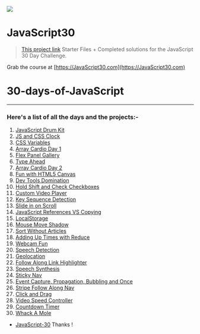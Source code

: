 ![](https://javascript30.com/images/JS3-social-share.png)

# JavaScript30
> [This project link](https://sachincool.github.io/30-days-of-JavaScript/)
Starter Files + Completed solutions for the JavaScript 30 Day Challenge.

Grab the course at [https://JavaScript30.com](https://JavaScript30.com)
# 30-days-of-JavaScript

---------------------------------------------------------------
### **Here's a list of all the  days and the projects**:-

1. [JavaScript Drum Kit](https://sachincool.github.io/30-days-of-JavaScript/01%20-%20JavaScript%20Drum%20Kit/index-START.html)
1. [JS and CSS Clock](https://sachincool.github.io/30-days-of-JavaScript/02%20-%20JS%20and%20CSS%20Clock/index-START.html)
1. [CSS Variables](https://sachincool.github.io/30-days-of-JavaScript/03%20-%20CSS%20Variables/index-START.html)
1. [Array Cardio Day 1](https://sachincool.github.io/30-days-of-JavaScript/04%20-%20Array%20Cardio%20Day%201/index-START.html)
1. [Flex Panel Gallery](https://sachincool.github.io/30-days-of-JavaScript/05%20-%20Flex%20Panel%20Gallery/index-START.html)
1. [Type Ahead](https://sachincool.github.io/30-days-of-JavaScript/06%20-%20Type%20Ahead/index-START.html)
1. [Array Cardio Day 2](https://sachincool.github.io/30-days-of-JavaScript/07%20-%20Array%20Cardio%20Day%202/index-START.html)
1. [Fun with HTML5 Canvas](https://sachincool.github.io/30-days-of-JavaScript/08%20-%20Fun%20with%20HTML5%20Canvas/index-START.html)
1. [Dev Tools Domination](https://sachincool.github.io/30-days-of-JavaScript/09%20-%20Dev%20Tools%20Domination/index-START.html)
1. [Hold Shift and Check Checkboxes](https://sachincool.github.io/30-days-of-JavaScript/10%20-%20Hold%20Shift%20and%20Check%20Checkboxes/index-START.html)
1. [Custom Video Player](https://sachincool.github.io/30-days-of-JavaScript/11%20-%20Custom%20Video%20Player/index.html)
1. [Key Sequence Detection](https://sachincool.github.io/30-days-of-JavaScript/12%20-%20Key%20Sequence%20Detection/index-START.html)
1. [Slide in on Scroll](https://sachincool.github.io/30-days-of-JavaScript/13%20-%20Slide%20in%20on%20Scroll/index-START.html)
1. [JavaScript References VS Copying](https://sachincool.github.io/30-days-of-JavaScript/14%20-%20JavaScript%20References%20VS%20Copying/index-START.html)
1. [LocalStorage](https://sachincool.github.io/30-days-of-JavaScript/15%20-%20LocalStorage/index-START.html)
1. [Mouse Move Shadow](https://sachincool.github.io/30-days-of-JavaScript/16%20-%20Mouse%20Move%20Shadow/index-start.html)
1. [Sort Without Articles](https://sachincool.github.io/30-days-of-JavaScript/17%20-%20Sort%20Without%20Articles/index-START.html)
1. [Adding Up Times with Reduce](https://sachincool.github.io/30-days-of-JavaScript/18%20-%20Adding%20Up%20Times%20with%20Reduce/index-START.html)
1. [Webcam Fun](https://sachincool.github.io/30-days-of-JavaScript/19%20-%20Webcam%20Fun/index.html)
1. [Speech Detection](https://sachincool.github.io/30-days-of-JavaScript/20%20-%20Speech%20Detection/index-START.html)
1. [Geolocation](https://sachincool.github.io/30-days-of-JavaScript/21%20-%20Geolocation/index-START.html)
1. [Follow Along Link Highlighter](https://sachincool.github.io/30-days-of-JavaScript/22%20-%20Follow%20Along%20Link%20Highlighter/index-START.html)
1. [Speech Synthesis](https://sachincool.github.io/30-days-of-JavaScript/23%20-%20Speech%20Synthesis/index-START.html)
1. [Sticky Nav](https://sachincool.github.io/30-days-of-JavaScript/24%20-%20Sticky%20Nav/index-START.html)
1. [Event Capture, Propagation, Bubbling and Once](https://sachincool.github.io/30-days-of-JavaScript/25%20-%20Event%20Capture,%20Propagation,%20Bubbling%20and%20Once/index-START.html)
1. [Stripe Follow Along Nav](https://sachincool.github.io/30-days-of-JavaScript/26%20-%20Stripe%20Follow%20Along%20Nav/index-START.html)
1. [Click and Drag](https://sachincool.github.io/30-days-of-JavaScript/27%20-%20Click%20and%20Drag/index-START.html)
1. [Video Speed Controller](https://sachincool.github.io/30-days-of-JavaScript/28%20-%20Video%20Speed%20Controller/index-START.html)
1. [Countdown Timer](https://sachincool.github.io/30-days-of-JavaScript/29%20-%20Countdown%20Timer/index.html)
1. [Whack A Mole](https://sachincool.github.io/30-days-of-JavaScript/30%20-%20Whack%20A%20Mole/index-START.html)



- [JavaScript-30](https://javascript30.com/)
Thanks !
